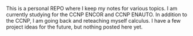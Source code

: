 This is a personal REPO where I keep my notes for various topics. I am currently studying for the CCNP ENCOR and CCNP ENAUTO. In addition to the CCNP, I am going back and reteaching myself calculus. I have a few project ideas for the future, but nothing posted here yet.

